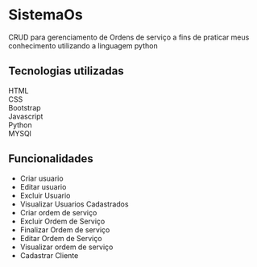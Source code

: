 # SistemaOs
CRUD para gerenciamento de Ordens de serviço a fins de praticar meus conhecimento utilizando a linguagem python 

## Tecnologias utilizadas
HTML </br>
CSS </br>
Bootstrap </br>
Javascript </br>
Python </br>
MYSQl </br>

## Funcionalidades 
- Criar usuario 
- Editar usuario 
- Excluir Usuario 
- Visualizar Usuarios Cadastrados 
- Criar ordem de serviço 
- Excluir Ordem de Serviço 
- Finalizar Ordem de serviço 
- Editar Ordem de Serviço 
- Visualizar ordem de serviço 
- Cadastrar Cliente 
